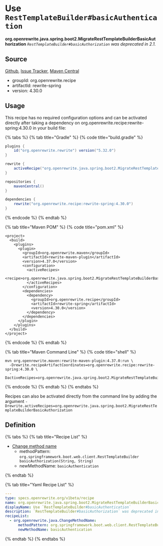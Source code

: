 # Use `RestTemplateBuilder#basicAuthentication`

**org.openrewrite.java.spring.boot2.MigrateRestTemplateBuilderBasicAuthorization**
_`RestTemplateBuilder#basicAuthorization` was deprecated in 2.1._

## Source

[Github](https://github.com/openrewrite/rewrite-spring), [Issue Tracker](https://github.com/openrewrite/rewrite-spring/issues), [Maven Central](https://search.maven.org/artifact/org.openrewrite.recipe/rewrite-spring/4.30.0/jar)

* groupId: org.openrewrite.recipe
* artifactId: rewrite-spring
* version: 4.30.0


## Usage

This recipe has no required configuration options and can be activated directly after taking a dependency on org.openrewrite.recipe:rewrite-spring:4.30.0 in your build file:

{% tabs %}
{% tab title="Gradle" %}
{% code title="build.gradle" %}
```groovy
plugins {
    id("org.openrewrite.rewrite") version("5.32.0")
}

rewrite {
    activeRecipe("org.openrewrite.java.spring.boot2.MigrateRestTemplateBuilderBasicAuthorization")
}

repositories {
    mavenCentral()
}

dependencies {
    rewrite("org.openrewrite.recipe:rewrite-spring:4.30.0")
}
```
{% endcode %}
{% endtab %}

{% tab title="Maven POM" %}
{% code title="pom.xml" %}
```markup
<project>
  <build>
    <plugins>
      <plugin>
        <groupId>org.openrewrite.maven</groupId>
        <artifactId>rewrite-maven-plugin</artifactId>
        <version>4.37.0</version>
        <configuration>
          <activeRecipes>
            <recipe>org.openrewrite.java.spring.boot2.MigrateRestTemplateBuilderBasicAuthorization</recipe>
          </activeRecipes>
        </configuration>
        <dependencies>
          <dependency>
            <groupId>org.openrewrite.recipe</groupId>
            <artifactId>rewrite-spring</artifactId>
            <version>4.30.0</version>
          </dependency>
        </dependencies>
      </plugin>
    </plugins>
  </build>
</project>
```
{% endcode %}
{% endtab %}

{% tab title="Maven Command Line" %}
{% code title="shell" %}
```shell
mvn org.openrewrite.maven:rewrite-maven-plugin:4.37.0:run \
  -Drewrite.recipeArtifactCoordinates=org.openrewrite.recipe:rewrite-spring:4.30.0 \
  -DactiveRecipes=org.openrewrite.java.spring.boot2.MigrateRestTemplateBuilderBasicAuthorization
```
{% endcode %}
{% endtab %}
{% endtabs %}

Recipes can also be activated directly from the command line by adding the argument `-Drewrite.activeRecipes=org.openrewrite.java.spring.boot2.MigrateRestTemplateBuilderBasicAuthorization`

## Definition

{% tabs %}
{% tab title="Recipe List" %}
* [Change method name](../../../java/changemethodname.md)
  * methodPattern: `org.springframework.boot.web.client.RestTemplateBuilder basicAuthorization(String, String)`
  * newMethodName: `basicAuthentication`

{% endtab %}

{% tab title="Yaml Recipe List" %}
```yaml
---
type: specs.openrewrite.org/v1beta/recipe
name: org.openrewrite.java.spring.boot2.MigrateRestTemplateBuilderBasicAuthorization
displayName: Use `RestTemplateBuilder#basicAuthentication`
description: `RestTemplateBuilder#basicAuthorization` was deprecated in 2.1.
recipeList:
  - org.openrewrite.java.ChangeMethodName:
      methodPattern: org.springframework.boot.web.client.RestTemplateBuilder basicAuthorization(String, String)
      newMethodName: basicAuthentication

```
{% endtab %}
{% endtabs %}
